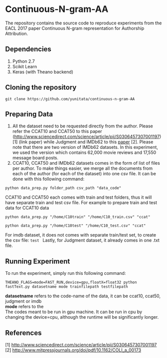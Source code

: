 # Continuous-N-gram-AA
The repository contains the source code to reproduce experiments from the EACL 2017 paper Continuous N-gram representation for Authorship Attribution.

Dependencies
------------
1. Python 2.7
2. Scikit Learn
3. Keras (with Theano backend)

Cloning the repository
----------------------
```git clone https://github.com/yunitata/continuous-n-gram-AA```


Preparing Data
--------------
1. All the dataset need to be requested directly from the author. Please refer the CCAT10 and CCAT50 to this paper (http://www.sciencedirect.com/science/article/pii/S0306457307001197) [1] (link paper) while Judgment and IMDb62 to this [paper](http://www.mitpressjournals.org/doi/pdf/10.1162/COLI_a_00173) [2]. Please note that there are two version of IMDb62 datasets. In this experiment, we used the version which contains 62,000 movie reviews and 17,550 message board posts.
2. CCAT10, CCAT50 and IMDb62 datasets comes in the form of list of files per author. To make things easier, we merge all the documents from each of the author (for each of the dataset) into one csv file. It can be done with this following command:

  ```python data_prep.py folder_path csv_path "data_code"```

  CCAT10 and CCAT50 each comes with train and test folders, thus it will have separate train and test csv file.
  For example to prepare train and test data for CCAT10 data

  ```python data_prep.py "/home/C10train" "/home/C10_train.csv" "ccat"```

  ```python data_prep.py "/home/C10test" "/home/C10_test.csv" "ccat"```
  
  For imdb dataset, it does not comes with separate train/test set, to create the csv file:
  ```test ```
  Lastly, for Judgment dataset, it already comes in one .txt file.
  
  
Running Experiment
------------------
To run the experiment, simply run this following command:
  
```THEANO_FLAGS=mode=FAST_RUN,device=gpu,floatX=float32 python fastText.py datasetname mode trainfilepath testfilepath```
  
**datasetname** refers to the code-name of the data, it can be ccat10, ccat50, judgment or imdb <br />
**mode** refers to the <br />
The codes meant to be run in gpu machine. It can be run in cpu by changing the device=cpu, although the runtime will be significantly longer.<br />


References
----------
[1] http://www.sciencedirect.com/science/article/pii/S0306457307001197
[2] http://www.mitpressjournals.org/doi/pdf/10.1162/COLI_a_00173
